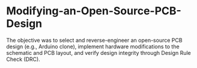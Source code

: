 # Modifying-an-Open-Source-PCB-Design
The objective was to select and reverse-engineer an open-source PCB design (e.g., Arduino clone), implement hardware modifications to the schematic and PCB layout, and verify design integrity through Design Rule Check (DRC).
